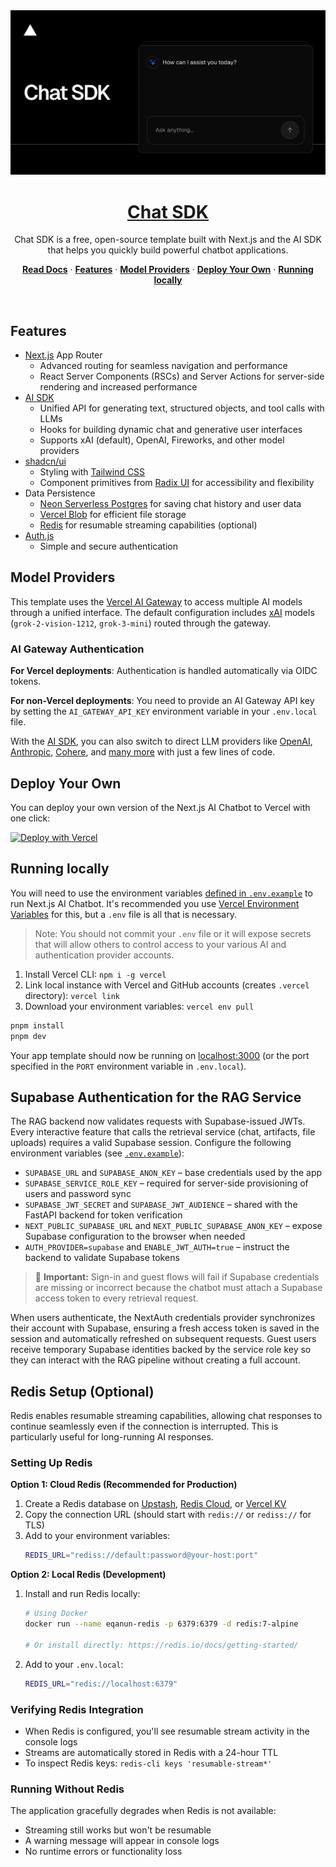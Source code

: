 <a href="https://chat.vercel.ai/">
  <img alt="Next.js 14 and App Router-ready AI chatbot." src="app/(chat)/opengraph-image.png">
  <h1 align="center">Chat SDK</h1>
</a>

<p align="center">
    Chat SDK is a free, open-source template built with Next.js and the AI SDK that helps you quickly build powerful chatbot applications.
</p>

<p align="center">
  <a href="https://chat-sdk.dev"><strong>Read Docs</strong></a> ·
  <a href="#features"><strong>Features</strong></a> ·
  <a href="#model-providers"><strong>Model Providers</strong></a> ·
  <a href="#deploy-your-own"><strong>Deploy Your Own</strong></a> ·
  <a href="#running-locally"><strong>Running locally</strong></a>
</p>
<br/>

## Features

- [Next.js](https://nextjs.org) App Router
  - Advanced routing for seamless navigation and performance
  - React Server Components (RSCs) and Server Actions for server-side rendering and increased performance
- [AI SDK](https://ai-sdk.dev/docs/introduction)
  - Unified API for generating text, structured objects, and tool calls with LLMs
  - Hooks for building dynamic chat and generative user interfaces
  - Supports xAI (default), OpenAI, Fireworks, and other model providers
- [shadcn/ui](https://ui.shadcn.com)
  - Styling with [Tailwind CSS](https://tailwindcss.com)
  - Component primitives from [Radix UI](https://radix-ui.com) for accessibility and flexibility
- Data Persistence
  - [Neon Serverless Postgres](https://vercel.com/marketplace/neon) for saving chat history and user data
  - [Vercel Blob](https://vercel.com/storage/blob) for efficient file storage
  - [Redis](https://redis.io) for resumable streaming capabilities (optional)
- [Auth.js](https://authjs.dev)
  - Simple and secure authentication

## Model Providers

This template uses the [Vercel AI Gateway](https://vercel.com/docs/ai-gateway) to access multiple AI models through a unified interface. The default configuration includes [xAI](https://x.ai) models (`grok-2-vision-1212`, `grok-3-mini`) routed through the gateway.

### AI Gateway Authentication

**For Vercel deployments**: Authentication is handled automatically via OIDC tokens.

**For non-Vercel deployments**: You need to provide an AI Gateway API key by setting the `AI_GATEWAY_API_KEY` environment variable in your `.env.local` file.

With the [AI SDK](https://ai-sdk.dev/docs/introduction), you can also switch to direct LLM providers like [OpenAI](https://openai.com), [Anthropic](https://anthropic.com), [Cohere](https://cohere.com/), and [many more](https://ai-sdk.dev/providers/ai-sdk-providers) with just a few lines of code.

## Deploy Your Own

You can deploy your own version of the Next.js AI Chatbot to Vercel with one click:

[![Deploy with Vercel](https://vercel.com/button)](https://vercel.com/new/clone?repository-url=https%3A%2F%2Fgithub.com%2Fvercel%2Fai-chatbot&env=AUTH_SECRET&envDescription=Generate%20a%20random%20secret%20to%20use%20for%20authentication&envLink=https%3A%2F%2Fgenerate-secret.vercel.app%2F32&project-name=my-awesome-chatbot&repository-name=my-awesome-chatbot&demo-title=AI%20Chatbot&demo-description=An%20Open-Source%20AI%20Chatbot%20Template%20Built%20With%20Next.js%20and%20the%20AI%20SDK%20by%20Vercel&demo-url=https%3A%2F%2Fchat.vercel.ai&products=%5B%7B%22type%22%3A%22integration%22%2C%22protocol%22%3A%22storage%22%2C%22productSlug%22%3A%22neon%22%2C%22integrationSlug%22%3A%22neon%22%7D%2C%7B%22type%22%3A%22blob%22%7D%5D)

## Running locally

You will need to use the environment variables [defined in `.env.example`](.env.example) to run Next.js AI Chatbot. It's recommended you use [Vercel Environment Variables](https://vercel.com/docs/projects/environment-variables) for this, but a `.env` file is all that is necessary.

> Note: You should not commit your `.env` file or it will expose secrets that will allow others to control access to your various AI and authentication provider accounts.

1. Install Vercel CLI: `npm i -g vercel`
2. Link local instance with Vercel and GitHub accounts (creates `.vercel` directory): `vercel link`
3. Download your environment variables: `vercel env pull`

```bash
pnpm install
pnpm dev
```

Your app template should now be running on [localhost:3000](http://localhost:3000) (or the port specified in the `PORT` environment variable in `.env.local`).

## Supabase Authentication for the RAG Service

The RAG backend now validates requests with Supabase-issued JWTs. Every interactive feature that calls the retrieval service (chat, artifacts, file uploads) requires a valid Supabase session. Configure the following environment variables (see [`.env.example`](.env.example)):

- `SUPABASE_URL` and `SUPABASE_ANON_KEY` – base credentials used by the app
- `SUPABASE_SERVICE_ROLE_KEY` – required for server-side provisioning of users and password sync
- `SUPABASE_JWT_SECRET` and `SUPABASE_JWT_AUDIENCE` – shared with the FastAPI backend for token verification
- `NEXT_PUBLIC_SUPABASE_URL` and `NEXT_PUBLIC_SUPABASE_ANON_KEY` – expose Supabase configuration to the browser when needed
- `AUTH_PROVIDER=supabase` and `ENABLE_JWT_AUTH=true` – instruct the backend to validate Supabase tokens

> 🔐 **Important:** Sign-in and guest flows will fail if Supabase credentials are missing or incorrect because the chatbot must attach a Supabase access token to every retrieval request.

When users authenticate, the NextAuth credentials provider synchronizes their account with Supabase, ensuring a fresh access token is saved in the session and automatically refreshed on subsequent requests. Guest users receive temporary Supabase identities backed by the service role key so they can interact with the RAG pipeline without creating a full account.

## Redis Setup (Optional)

Redis enables resumable streaming capabilities, allowing chat responses to continue seamlessly even if the connection is interrupted. This is particularly useful for long-running AI responses.

### Setting Up Redis

**Option 1: Cloud Redis (Recommended for Production)**

1. Create a Redis database on [Upstash](https://upstash.com), [Redis Cloud](https://redis.com/cloud/), or [Vercel KV](https://vercel.com/docs/storage/vercel-kv)
2. Copy the connection URL (should start with `redis://` or `rediss://` for TLS)
3. Add to your environment variables:
   ```bash
   REDIS_URL="rediss://default:password@your-host:port"
   ```

**Option 2: Local Redis (Development)**

1. Install and run Redis locally:

   ```bash
   # Using Docker
   docker run --name eqanun-redis -p 6379:6379 -d redis:7-alpine

   # Or install directly: https://redis.io/docs/getting-started/
   ```

2. Add to your `.env.local`:
   ```bash
   REDIS_URL="redis://localhost:6379"
   ```

### Verifying Redis Integration

- When Redis is configured, you'll see resumable stream activity in the console logs
- Streams are automatically stored in Redis with a 24-hour TTL
- To inspect Redis keys: `redis-cli keys 'resumable-stream*'`

### Running Without Redis

The application gracefully degrades when Redis is not available:

- Streaming still works but won't be resumable
- A warning message will appear in console logs
- No runtime errors or functionality loss
